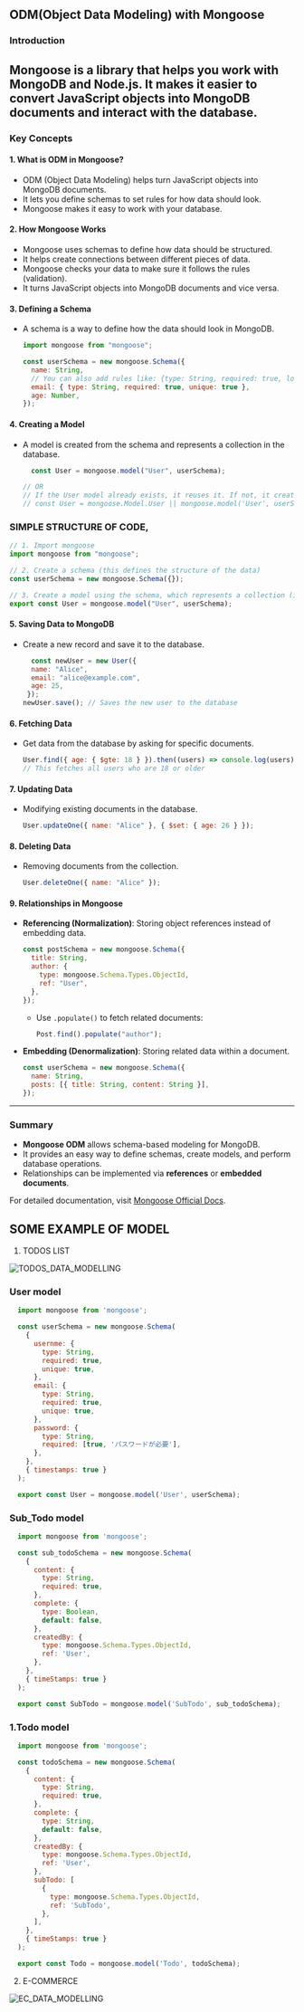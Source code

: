 ## ODM(Object Data Modeling) with Mongoose

### Introduction
Mongoose is a library that helps you work with MongoDB and Node.js. It makes it easier to convert JavaScript objects into MongoDB documents and interact with the database.
---

### Key Concepts

#### 1. What is ODM in Mongoose?

- ODM (Object Data Modeling) helps turn JavaScript objects into MongoDB documents.
- It lets you define schemas to set rules for how data should look.
- Mongoose makes it easy to work with your database.

#### 2. How Mongoose Works

- Mongoose uses schemas to define how data should be structured.
- It helps create connections between different pieces of data.
- Mongoose checks your data to make sure it follows the rules (validation).
- It turns JavaScript objects into MongoDB documents and vice versa.

#### 3. Defining a Schema

- A schema is a way to define how the data should look in MongoDB.

  ```javascript
  import mongoose from "mongoose";

  const userSchema = new mongoose.Schema({
    name: String,
    // You can also add rules like: {type: String, required: true, lowercase: true}
    email: { type: String, required: true, unique: true },
    age: Number,
  });
  ```

#### 4. Creating a Model

- A model is created from the schema and represents a collection in the database.

  ```javascript
    const User = mongoose.model("User", userSchema);

  // OR
  // If the User model already exists, it reuses it. If not, it creates a new one using the userSchema.
  // const User = mongoose.Model.User || mongoose.model('User', userSchema);
  ```

### SIMPLE STRUCTURE OF CODE,

  ```javascript
  // 1. Import mongoose
  import mongoose from "mongoose";

  // 2. Create a schema (this defines the structure of the data)
  const userSchema = new mongoose.Schema({});

  // 3. Create a model using the schema, which represents a collection (in this case, "User")
  export const User = mongoose.model("User", userSchema);

  ```

#### 5. Saving Data to MongoDB

- Create a new record and save it to the database.
  ```javascript
    const newUser = new User({
    name: "Alice",
    email: "alice@example.com",
    age: 25,
   });
  newUser.save(); // Saves the new user to the database
  ```

#### 6. Fetching Data

- Get data from the database by asking for specific documents.
  ```javascript
  User.find({ age: { $gte: 18 } }).then((users) => console.log(users));
  // This fetches all users who are 18 or older
  ```

#### 7. Updating Data

- Modifying existing documents in the database.
  ```javascript
  User.updateOne({ name: "Alice" }, { $set: { age: 26 } });
  ```

#### 8. Deleting Data

- Removing documents from the collection.
  ```javascript
  User.deleteOne({ name: "Alice" });
  ```

#### 9. Relationships in Mongoose

- **Referencing (Normalization)**: Storing object references instead of embedding data.
  ```javascript
  const postSchema = new mongoose.Schema({
    title: String,
    author: {
      type: mongoose.Schema.Types.ObjectId,
      ref: "User",
    },
  });
  ```
  - Use `.populate()` to fetch related documents:
    ```javascript
    Post.find().populate("author");
    ```
- **Embedding (Denormalization)**: Storing related data within a document.
  ```javascript
  const userSchema = new mongoose.Schema({
    name: String,
    posts: [{ title: String, content: String }],
  });
  ```

---

### Summary

- **Mongoose ODM** allows schema-based modeling for MongoDB.
- It provides an easy way to define schemas, create models, and perform database operations.
- Relationships can be implemented via **references** or **embedded documents**.

For detailed documentation, visit [Mongoose Official Docs](https://mongoosejs.com/).

## SOME EXAMPLE OF MODEL
1. TODOS LIST

![TODOS_DATA_MODELLING](https://github.com/user-attachments/assets/58e77e8d-b4da-46f2-a69b-eb1e5e37fc24)


### User model

  ```javascript
    import mongoose from 'mongoose';

    const userSchema = new mongoose.Schema(
      {
        usernme: {
          type: String,
          required: true,
          unique: true,
        },
        email: {
          type: String,
          required: true,
          unique: true,
        },
        password: {
          type: String,
          required: [true, 'パスワードが必要'],
        },
      },
      { timestamps: true }
    );

    export const User = mongoose.model('User', userSchema);

  ```

### Sub_Todo model  

  ```javascript
    import mongoose from 'mongoose';

    const sub_todoSchema = new mongoose.Schema(
      {
        content: {
          type: String,
          required: true,
        },
        complete: {
          type: Boolean,
          default: false,
        },
        createdBy: {
          type: mongoose.Schema.Types.ObjectId,
          ref: 'User',
        },
      },
      { timeStamps: true }
    );

    export const SubTodo = mongoose.model('SubTodo', sub_todoSchema);

  ```

### 1.Todo model

  ```javascript
    import mongoose from 'mongoose';

    const todoSchema = new mongoose.Schema(
      {
        content: {
          type: String,
          required: true,
        },
        complete: {
          type: String,
          default: false,
        },
        createdBy: {
          type: mongoose.Schema.Types.ObjectId,
          ref: 'User',
        },
        subTodo: [
          {
            type: mongoose.Schema.Types.ObjectId,
            ref: 'SubTodo',
          },
        ],
      },
      { timeStamps: true }
    );

    export const Todo = mongoose.model('Todo', todoSchema);

  ````
2. E-COMMERCE

![EC_DATA_MODELLING](https://github.com/user-attachments/assets/f38035a3-99fe-42ef-b90d-7c484fe80ac8)

